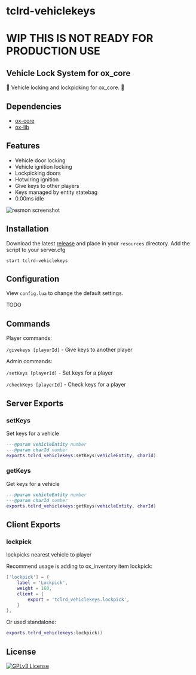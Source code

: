 # tclrd-vehiclekeys

# WIP THIS IS NOT READY FOR PRODUCTION USE

## Vehicle Lock System for ox_core

🔑 Vehicle locking and lockpicking for ox_core. 🚗

## Dependencies
- [ox-core](https://github.com/overextended/ox_core)
- [ox-lib](https://github.com/overextended/ox_lib)

## Features

- Vehicle door locking
- Vehicle ignition locking
- Lockpicking doors
- Hotwiring ignition
- Give keys to other players
- Keys managed by entity statebag
- 0.00ms idle

![resmon screenshot](https://i.imgur.com/SoW0hal.png)

## Installation

Download the latest [release](https://github.com/tclrd/tclrd_vehiclekeys/releases) and place in your `resources` directory.
Add the script to your server.cfg

```
start tclrd-vehiclekeys
```

## Configuration

View `config.lua` to change the default settings.

TODO

## Commands

Player commands:

`/givekeys [playerId]` - Give keys to another player

Admin commands:

`/setKeys [playerId]` - Set keys for a player

`/checkKeys [playerId]` - Check keys for a player

## Server Exports

### setKeys
Set keys for a vehicle
```lua
---@param vehicleEntity number
---@param charId number
exports.tclrd_vehiclekeys:setKeys(vehicleEntity, charId)
```

### getKeys
Get keys for a vehicle
```lua
---@param vehicleEntity number
---@param charId number
exports.tclrd_vehiclekeys:getKeys(vehicleEntity, charId)
```
## Client Exports

### lockpick
lockpicks nearest vehicle to player

Recommend usage is adding to ox_inventory item lockpick:
```lua
['lockpick'] = {
    label = 'Lockpick',
    weight = 160,
    client = {
        export = 'tclrd_vehiclekeys.lockpick',
    }
},
```
Or used standalone:
```lua
exports.tclrd_vehiclekeys:lockpick()
```

## License

[![GPLv3 License](https://img.shields.io/badge/License-GPL%20v3-yellow.svg)](https://opensource.org/licenses/)
